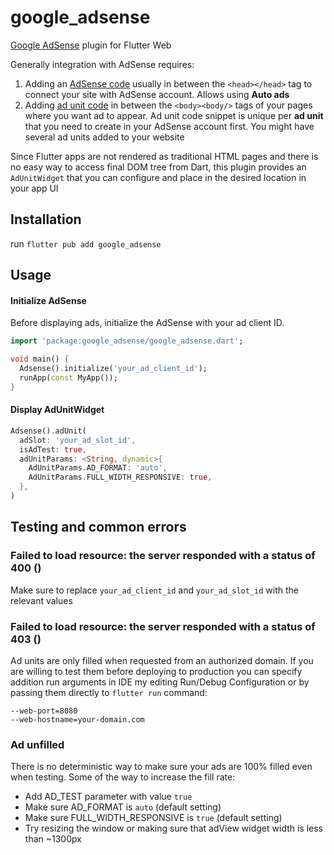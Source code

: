 # google_adsense
[Google AdSense](https://adsense.google.com/intl/en_us/start/) plugin for Flutter Web

Generally integration with AdSense requires:

1. Adding an [AdSense code](https://support.google.com/adsense/answer/9274634?hl=en&ref_topic=28893&sjid=9002959242386336076-EU) usually in between the `<head></head>` tag to connect your site with AdSense account. Allows using **Auto ads**
2.  Adding [ad unit code](https://support.google.com/adsense/answer/9274025?sjid=9002959242386336076-EU) in between the `<body><body/>` tags of your pages where you want ad to appear. Ad unit code snippet is unique per **ad unit** that you need to create in your AdSense account first. You might have several ad units added to your website

Since Flutter apps are not rendered as traditional HTML pages and there is no easy way to access final DOM tree from Dart, this plugin provides an `AdUnitWidget` that you can configure and place in the desired location in your app UI


## Installation
run `flutter pub add google_adsense`

## Usage
#### Initialize AdSense
Before displaying ads, initialize the AdSense with your ad client ID.
<?code-excerpt "example/lib/main.dart (init)"?>
```dart
import 'package:google_adsense/google_adsense.dart';

void main() {
  Adsense().initialize('your_ad_client_id');
  runApp(const MyApp());
}

```
#### Display AdUnitWidget
<?code-excerpt "example/lib/main.dart (adView)"?>
```dart
Adsense().adUnit(
  adSlot: 'your_ad_slot_id',
  isAdTest: true,
  adUnitParams: <String, dynamic>{
    AdUnitParams.AD_FORMAT: 'auto',
    AdUnitParams.FULL_WIDTH_RESPONSIVE: true,
  },
)
```
## Testing and common errors

### Failed to load resource: the server responded with a status of 400 ()
Make sure to replace `your_ad_client_id` and `your_ad_slot_id` with the relevant values

### Failed to load resource: the server responded with a status of 403 ()
Ad units are only filled when requested from an authorized domain. If you are willing to test them before deploying to production you can specify addition run arguments in IDE my editing Run/Debug Configuration or by passing them directly to `flutter run` command:

`--web-port=8080`  
`--web-hostname=your-domain.com`

### Ad unfilled  

There is no deterministic way to make sure your ads are 100% filled even when testing. Some of the way to increase the fill rate:


- Add AD_TEST parameter with value `true`  
- Make sure AD_FORMAT is `auto` (default setting)
- Make sure FULL_WIDTH_RESPONSIVE is `true` (default setting)
- Try resizing the window or making sure that adView widget width is less than ~1300px 
